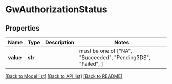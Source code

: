 # GwAuthorizationStatus



## Properties
Name | Type | Description | Notes
------------ | ------------- | ------------- | -------------
**value** | **str** |  |  must be one of ["NA", "Succeeded", "Pending3DS", "Failed", ]

[[Back to Model list]](../README.md#documentation-for-models) [[Back to API list]](../README.md#documentation-for-api-endpoints) [[Back to README]](../README.md)



